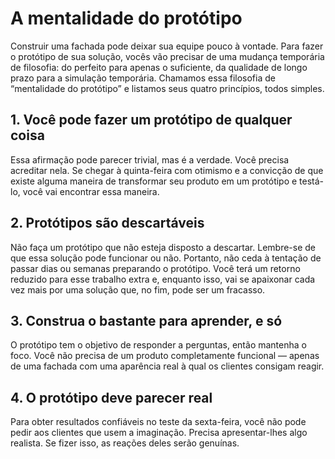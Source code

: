 # A mentalidade do protótipo
Construir uma fachada pode deixar sua equipe pouco à vontade. Para fazer o protótipo de sua solução, vocês vão precisar de uma mudança temporária de filosofia: do perfeito para apenas o suficiente, da qualidade de longo prazo para a simulação temporária. Chamamos essa filosofia de “mentalidade do protótipo” e listamos seus quatro princípios, todos simples.

## 1. Você pode fazer um protótipo de qualquer coisa
Essa afirmação pode parecer trivial, mas é a verdade. Você precisa acreditar nela. Se chegar à quinta-feira com otimismo e a convicção de que existe alguma maneira de transformar seu produto em um protótipo e testá-lo, você  vai encontrar essa maneira. 

## 2. Protótipos são descartáveis
Não faça um protótipo que não esteja disposto a descartar. Lembre-se de que essa solução pode funcionar ou não. Portanto, não ceda à tentação de passar dias ou semanas preparando o protótipo. Você terá um retorno reduzido para esse trabalho extra e, enquanto isso, vai se apaixonar cada vez mais por uma solução que, no fim, pode ser um fracasso.

## 3. Construa o bastante para aprender, e só
O protótipo tem o objetivo de responder a perguntas, então mantenha o foco. Você não precisa de um produto completamente funcional — apenas de uma fachada com uma aparência real à qual os clientes consigam reagir.

## 4. O protótipo deve parecer real
Para obter resultados confiáveis no teste da sexta-feira, você não pode pedir aos clientes que usem a imaginação. Precisa apresentar-lhes algo realista. Se fizer isso, as reações deles serão genuínas.
